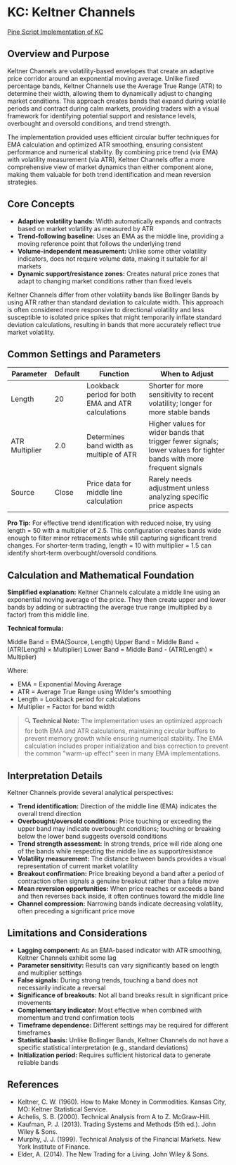 # KC: Keltner Channels

[Pine Script Implementation of KC](https://github.com/mihakralj/pinescript/blob/main/indicators/channels/kc.pine)

## Overview and Purpose

Keltner Channels are volatility-based envelopes that create an adaptive price corridor around an exponential moving average. Unlike fixed percentage bands, Keltner Channels use the Average True Range (ATR) to determine their width, allowing them to dynamically adjust to changing market conditions. This approach creates bands that expand during volatile periods and contract during calm markets, providing traders with a visual framework for identifying potential support and resistance levels, overbought and oversold conditions, and trend strength.

The implementation provided uses efficient circular buffer techniques for EMA calculation and optimized ATR smoothing, ensuring consistent performance and numerical stability. By combining price trend (via EMA) with volatility measurement (via ATR), Keltner Channels offer a more comprehensive view of market dynamics than either component alone, making them valuable for both trend identification and mean reversion strategies.

## Core Concepts

* **Adaptive volatility bands:** Width automatically expands and contracts based on market volatility as measured by ATR
* **Trend-following baseline:** Uses an EMA as the middle line, providing a moving reference point that follows the underlying trend
* **Volume-independent measurement:** Unlike some other volatility indicators, does not require volume data, making it suitable for all markets
* **Dynamic support/resistance zones:** Creates natural price zones that adapt to changing market conditions rather than fixed levels

Keltner Channels differ from other volatility bands like Bollinger Bands by using ATR rather than standard deviation to calculate width. This approach is often considered more responsive to directional volatility and less susceptible to isolated price spikes that might temporarily inflate standard deviation calculations, resulting in bands that more accurately reflect true market volatility.

## Common Settings and Parameters

| Parameter | Default | Function | When to Adjust |
|-----------|---------|----------|---------------|
| Length | 20 | Lookback period for both EMA and ATR calculations | Shorter for more sensitivity to recent volatility; longer for more stable bands |
| ATR Multiplier | 2.0 | Determines band width as multiple of ATR | Higher values for wider bands that trigger fewer signals; lower values for tighter bands with more frequent signals |
| Source | Close | Price data for middle line calculation | Rarely needs adjustment unless analyzing specific price aspects |

**Pro Tip:** For effective trend identification with reduced noise, try using length = 50 with a multiplier of 2.5. This configuration creates bands wide enough to filter minor retracements while still capturing significant trend changes. For shorter-term trading, length = 10 with multiplier = 1.5 can identify short-term overbought/oversold conditions.

## Calculation and Mathematical Foundation

**Simplified explanation:**
Keltner Channels calculate a middle line using an exponential moving average of the price. They then create upper and lower bands by adding or subtracting the average true range (multiplied by a factor) from this middle line.

**Technical formula:**

Middle Band = EMA(Source, Length)
Upper Band = Middle Band + (ATR(Length) × Multiplier)
Lower Band = Middle Band - (ATR(Length) × Multiplier)

Where:
- EMA = Exponential Moving Average
- ATR = Average True Range using Wilder's smoothing
- Length = Lookback period for calculations
- Multiplier = Factor for band width

> 🔍 **Technical Note:** The implementation uses an optimized approach for both EMA and ATR calculations, maintaining circular buffers to prevent memory growth while ensuring numerical stability. The EMA calculation includes proper initialization and bias correction to prevent the common "warm-up effect" seen in many EMA implementations.

## Interpretation Details

Keltner Channels provide several analytical perspectives:

* **Trend identification:** Direction of the middle line (EMA) indicates the overall trend direction
* **Overbought/oversold conditions:** Price touching or exceeding the upper band may indicate overbought conditions; touching or breaking below the lower band suggests oversold conditions
* **Trend strength assessment:** In strong trends, price will ride along one of the bands while respecting the middle line as support/resistance
* **Volatility measurement:** The distance between bands provides a visual representation of current market volatility
* **Breakout confirmation:** Price breaking beyond a band after a period of contraction often signals a genuine breakout rather than a false move
* **Mean reversion opportunities:** When price reaches or exceeds a band and then reverses back inside, it often continues toward the middle line
* **Channel compression:** Narrowing bands indicate decreasing volatility, often preceding a significant price move

## Limitations and Considerations

* **Lagging component:** As an EMA-based indicator with ATR smoothing, Keltner Channels exhibit some lag
* **Parameter sensitivity:** Results can vary significantly based on length and multiplier settings
* **False signals:** During strong trends, touching a band does not necessarily indicate a reversal
* **Significance of breakouts:** Not all band breaks result in significant price movements
* **Complementary indicator:** Most effective when combined with momentum and trend confirmation tools
* **Timeframe dependence:** Different settings may be required for different timeframes
* **Statistical basis:** Unlike Bollinger Bands, Keltner Channels do not have a specific statistical interpretation (e.g., standard deviations)
* **Initialization period:** Requires sufficient historical data to generate reliable bands

## References

* Keltner, C. W. (1960). How to Make Money in Commodities. Kansas City, MO: Keltner Statistical Service.
* Achelis, S. B. (2000). Technical Analysis from A to Z. McGraw-Hill.
* Kaufman, P. J. (2013). Trading Systems and Methods (5th ed.). John Wiley & Sons.
* Murphy, J. J. (1999). Technical Analysis of the Financial Markets. New York Institute of Finance.
* Elder, A. (2014). The New Trading for a Living. John Wiley & Sons.
